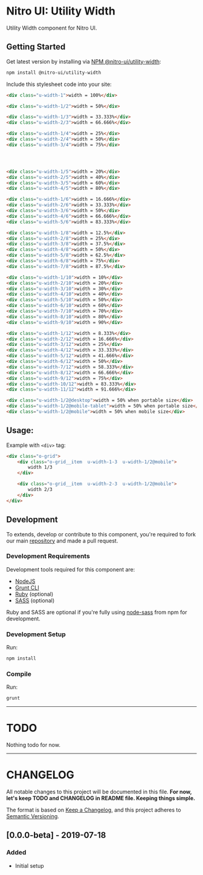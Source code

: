 # Nitro UI: Utility Width

Utility Width component for Nitro UI.

## Getting Started

Get latest version by installing via [NPM @nitro-ui/utility-width](https://www.npmjs.com/package/@nitro-ui/utility-width):

```sh
npm install @nitro-ui/utility-width
```

Include this stylesheet code into your site:

```html
<div class="u-width-1">width = 100%</div>

<div class="u-width-1/2">width = 50%</div>

<div class="u-width-1/3">width = 33.333%</div>
<div class="u-width-2/3">width = 66.666%</div>

<div class="u-width-1/4">width = 25%</div>
<div class="u-width-2/4">width = 50%</div>
<div class="u-width-3/4">width = 75%</div>




<div class="u-width-1/5">width = 20%</div>
<div class="u-width-2/5">width = 40%</div>
<div class="u-width-3/5">width = 60%</div>
<div class="u-width-4/5">width = 80%</div>

<div class="u-width-1/6">width = 16.666%</div>
<div class="u-width-2/6">width = 33.333%</div>
<div class="u-width-3/6">width = 50%</div>
<div class="u-width-4/6">width = 66.666%</div>
<div class="u-width-5/6">width = 83.333%</div>

<div class="u-width-1/8">width = 12.5%</div>
<div class="u-width-2/8">width = 25%</div>
<div class="u-width-3/8">width = 37.5%</div>
<div class="u-width-4/8">width = 50%</div>
<div class="u-width-5/8">width = 62.5%</div>
<div class="u-width-6/8">width = 75%</div>
<div class="u-width-7/8">width = 87.5%</div>

<div class="u-width-1/10">width = 10%</div>
<div class="u-width-2/10">width = 20%</div>
<div class="u-width-3/10">width = 30%</div>
<div class="u-width-4/10">width = 40%</div>
<div class="u-width-5/10">width = 50%</div>
<div class="u-width-6/10">width = 60%</div>
<div class="u-width-7/10">width = 70%</div>
<div class="u-width-8/10">width = 80%</div>
<div class="u-width-9/10">width = 90%</div>

<div class="u-width-1/12">width = 8.333%</div>
<div class="u-width-2/12">width = 16.666%</div>
<div class="u-width-3/12">width = 25%</div>
<div class="u-width-4/12">width = 33.333%</div>
<div class="u-width-5/12">width = 41.666%</div>
<div class="u-width-6/12">width = 50%</div>
<div class="u-width-7/12">width = 58.333%</div>
<div class="u-width-8/12">width = 66.666%</div>
<div class="u-width-9/12">width = 75%</div>
<div class="u-width-10/12">width = 83.333%</div>
<div class="u-width-11/12">width = 91.666%</div>

<div class="u-width-1/2@desktop">width = 50% when portable size</div>
<div class="u-width-1/2@mobile-tablet">width = 50% when portable size</div>
<div class="u-width-1/2@mobile">width = 50% when mobile size</div>
```

## Usage:

Example with `<div>` tag:

```html
<div class="o-grid">
    <div class="o-grid__item  u-width-1-3  u-width-1/2@mobile">
        width 1/3
    </div>

    <div class="o-grid__item  u-width-2-3  u-width-1/2@mobile">
        width 2/3
    </div>
</div>
```

## Development

To extends, develop or contribute to this component, you're required to fork our main [repository](https://github.com/icarasia/nitro-ui) and made a pull request.

### Development Requirements

Development tools required for this component are:

- [NodeJS](https://nodejs.org/en/)
- [Grunt CLI](https://gruntjs.com)
- [Ruby](https://www.ruby-lang.org/en/) (optional)
- [SASS](https://sass-lang.com) (optional)

Ruby and SASS are optional if you're fully using [node-sass](https://github.com/sass/node-sass) from npm for development.

### Development Setup

Run:

```sh
npm install
```

### Compile

Run:

```sh
grunt
```
---

# TODO

Nothing todo for now.

---

# CHANGELOG

All notable changes to this project will be documented in this file. **For now, let's keep TODO and CHANGELOG in README file. Keeping things simple.**

The format is based on [Keep a Changelog](https://keepachangelog.com/en/1.0.0/),
and this project adheres to [Semantic Versioning](https://semver.org/spec/v2.0.0.html).

## [0.0.0-beta] - 2019-07-18
### Added
- Initial setup
